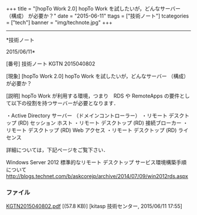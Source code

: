 ﻿+++
title = "[hopTo Work 2.0] hopTo Work を試したいが，どんなサーバー （構成） が必要か？"
date = "2015-06-11"
ttags = ["技術ノート"]
tcategories = ["tech"]
banner = "img/technote.jpg"
+++

-----------------------------------------------------------------------------------------------------------------------------

*技術ノート

2015/06/11*


[番号]
技術ノート KGTN 2015040802

[現象]
[hopTo Work 2.0] hopTo Work を試したいが，どんなサーバー （構成）
が必要か？

[説明]
hopTo Work が利用する環境，つまり　RDS や RemoteApps
の要件として以下の役割を持つサーバーが必要となります．

・Active Directory サーバー （ドメインコントローラー）
・リモート デスクトップ (RD) セッション ホスト
・リモート デスクトップ (RD) 接続ブローカー
・リモート デスクトップ (RD) Web アクセス
・リモート デスクトップ (RD) ライセンス

詳細については，下記ページをご覧下さい．

Windows Server 2012 標準的なリモート デスクトップ
サービス環境構築手順について
<http://blogs.technet.com/b/askcorejp/archive/2014/07/09/win2012rds.aspx>


### ファイル

 
 


[KGTN2015040802.pdf](http://techreport.kitasp.net/attachments/download/1890/KGTN2015040802.pdf)
 [(57.8 KB)] [kitasp 技術センター, 2015/06/11
17:55]


 


 

